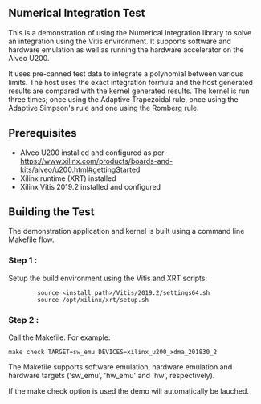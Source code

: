 ## Numerical Integration Test
This is a demonstration of using the Numerical Integration library to solve an integration using the Vitis environment.  It supports software and hardware emulation as well as running the hardware accelerator on the Alveo U200.

It uses pre-canned test data to integrate a polynomial between various limits. The host uses the exact integration formula and the host generated results are compared with the kernel generated results. The kernel is run three times; once using the Adaptive Trapezoidal rule, once using the Adaptive Simpson's rule and one using the Romberg rule.

## Prerequisites
- Alveo U200 installed and configured as per https://www.xilinx.com/products/boards-and-kits/alveo/u200.html#gettingStarted
- Xilinx runtime (XRT) installed
- Xilinx Vitis 2019.2 installed and configured

## Building the Test
The demonstration application and kernel is built using a command line Makefile flow.

### Step 1 :
Setup the build environment using the Vitis and XRT scripts:

            source <install path>/Vitis/2019.2/settings64.sh
            source /opt/xilinx/xrt/setup.sh

### Step 2 :
Call the Makefile. For example:

	make check TARGET=sw_emu DEVICES=xilinx_u200_xdma_201830_2
        

The Makefile supports software emulation, hardware emulation and hardware targets ('sw_emu', 'hw_emu' and 'hw', respectively).  




If the make check option is used the demo will automatically be lauched.

